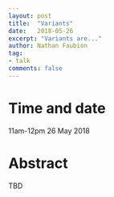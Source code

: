 ```yaml
---
layout: post
title:  "Variants"
date:   2018-05-26
excerpt: "Variants are..."
author: Nathan Faubion
tag:
- talk
comments: false
---
```


# Time and date
11am-12pm 26 May 2018

# Abstract

TBD
